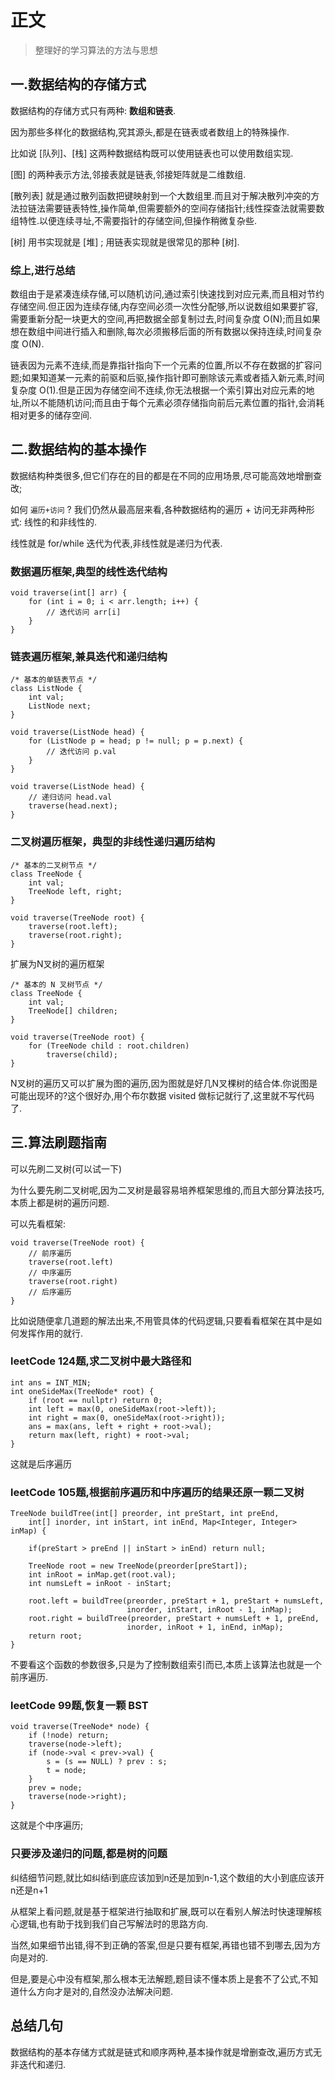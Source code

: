 # 正文

> 整理好的学习算法的方法与思想

## 一.数据结构的存储方式

数据结构的存储方式只有两种: **数组和链表**.

因为那些多样化的数据结构,究其源头,都是在链表或者数组上的特殊操作.

比如说 [队列]、[栈] 这两种数据结构既可以使用链表也可以使用数组实现.

[图] 的两种表示方法,邻接表就是链表,邻接矩阵就是二维数组.

[散列表] 就是通过散列函数把键映射到一个大数组里.而且对于解决散列冲突的方法拉链法需要链表特性,操作简单,但需要额外的空间存储指针;线性探查法就需要数组特性.以便连续寻址,不需要指针的存储空间,但操作稍微复杂些.

[树] 用书实现就是 [堆] ; 用链表实现就是很常见的那种 [树].

### 综上,进行总结

数组由于是紧凑连续存储,可以随机访问,通过索引快速找到对应元素,而且相对节约存储空间.但正因为连续存储,内存空间必须一次性分配够,所以说数组如果要扩容,需要重新分配一块更大的空间,再把数据全部复制过去,时间复杂度 O(N);而且如果想在数组中间进行插入和删除,每次必须搬移后面的所有数据以保持连续,时间复杂度 O(N).

链表因为元素不连续,而是靠指针指向下一个元素的位置,所以不存在数据的扩容问题;如果知道某一元素的前驱和后驱,操作指针即可删除该元素或者插入新元素,时间复杂度 O(1).但是正因为存储空间不连续,你无法根据一个索引算出对应元素的地址,所以不能随机访问;而且由于每个元素必须存储指向前后元素位置的指针,会消耗相对更多的储存空间.

## 二.数据结构的基本操作

数据结构种类很多,但它们存在的目的都是在不同的应用场景,尽可能高效地增删查改;

如何 `遍历+访问` ? 我们仍然从最高层来看,各种数据结构的遍历 + 访问无非两种形式: 线性的和非线性的.

线性就是 for/while 迭代为代表,非线性就是递归为代表.

### 数据遍历框架,典型的线性迭代结构

```()
void traverse(int[] arr) {
    for (int i = 0; i < arr.length; i++) {
        // 迭代访问 arr[i]
    }
}
```

### 链表遍历框架,兼具迭代和递归结构

```()
/* 基本的单链表节点 */
class ListNode {
    int val;
    ListNode next;
}

void traverse(ListNode head) {
    for (ListNode p = head; p != null; p = p.next) {
        // 迭代访问 p.val
    }
}

void traverse(ListNode head) {
    // 递归访问 head.val
    traverse(head.next);
}
```

### 二叉树遍历框架，典型的非线性递归遍历结构

```()
/* 基本的二叉树节点 */
class TreeNode {
    int val;
    TreeNode left, right;
}

void traverse(TreeNode root) {
    traverse(root.left);
    traverse(root.right);
}
```

扩展为N叉树的遍历框架

```()
/* 基本的 N 叉树节点 */
class TreeNode {
    int val;
    TreeNode[] children;
}

void traverse(TreeNode root) {
    for (TreeNode child : root.children)
        traverse(child);
}
```

N叉树的遍历又可以扩展为图的遍历,因为图就是好几N叉棵树的结合体.你说图是可能出现环的?这个很好办,用个布尔数据 visited 做标记就行了,这里就不写代码了.

## 三.算法刷题指南

可以先刷二叉树(可以试一下)

为什么要先刷二叉树呢,因为二叉树是最容易培养框架思维的,而且大部分算法技巧,本质上都是树的遍历问题.

可以先看框架:

```()
void traverse(TreeNode root) {
    // 前序遍历
    traverse(root.left)
    // 中序遍历
    traverse(root.right)
    // 后序遍历
}
```

比如说随便拿几道题的解法出来,不用管具体的代码逻辑,只要看看框架在其中是如何发挥作用的就行.

### leetCode 124题,求二叉树中最大路径和

```()
int ans = INT_MIN;
int oneSideMax(TreeNode* root) {
    if (root == nullptr) return 0;
    int left = max(0, oneSideMax(root->left));
    int right = max(0, oneSideMax(root->right));
    ans = max(ans, left + right + root->val);
    return max(left, right) + root->val;
}
```

这就是后序遍历

### leetCode 105题,根据前序遍历和中序遍历的结果还原一颗二叉树

```()
TreeNode buildTree(int[] preorder, int preStart, int preEnd,
    int[] inorder, int inStart, int inEnd, Map<Integer, Integer> inMap) {

    if(preStart > preEnd || inStart > inEnd) return null;

    TreeNode root = new TreeNode(preorder[preStart]);
    int inRoot = inMap.get(root.val);
    int numsLeft = inRoot - inStart;

    root.left = buildTree(preorder, preStart + 1, preStart + numsLeft,
                          inorder, inStart, inRoot - 1, inMap);
    root.right = buildTree(preorder, preStart + numsLeft + 1, preEnd,
                          inorder, inRoot + 1, inEnd, inMap);
    return root;
}
```

不要看这个函数的参数很多,只是为了控制数组索引而已,本质上该算法也就是一个前序遍历.

### leetCode 99题,恢复一颗 BST

```()
void traverse(TreeNode* node) {
    if (!node) return;
    traverse(node->left);
    if (node->val < prev->val) {
        s = (s == NULL) ? prev : s;
        t = node;
    }
    prev = node;
    traverse(node->right);
}
```

这就是个中序遍历;

### 只要涉及递归的问题,都是树的问题

纠结细节问题,就比如纠结i到底应该加到n还是加到n-1,这个数组的大小到底应该开n还是n+1

从框架上看问题,就是基于框架进行抽取和扩展,既可以在看别人解法时快速理解核心逻辑,也有助于找到我们自己写解法时的思路方向.

当然,如果细节出错,得不到正确的答案,但是只要有框架,再错也错不到哪去,因为方向是对的.

但是,要是心中没有框架,那么根本无法解题,题目读不懂本质上是套不了公式,不知道什么方向才是对的,自然没办法解决问题.

## 总结几句

数据结构的基本存储方式就是链式和顺序两种,基本操作就是增删查改,遍历方式无非迭代和递归.

